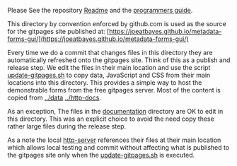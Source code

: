 Please See the repository [Readme](../README.md) and the [programmers guide](documentation/programmers-guide.md).

This directory by convention enforced by github.com is used as the source for the gitpages site published at:  [https://joeatbayes.github.io/metadata-forms-gui/](https://joeatbayes.github.io/metadata-forms-gui/)  

Every time we do a commit that changes files in this directory they are automatically refreshed onto the gitpages site.      Think of this as a publish and release step.   We edit the files in their main location and use the script [update-gitpages.sh](../update-gitpages.sh) to copy data, JavaScript and CSS from their main locations into this directory. This provides a simple way to host the demonstrable forms from the free gitpages server.      Most of the content is copied from [../data](../data) [../http-docs](../http-docs).

As an exception, The files in the [documentation](documentation) directory are OK to edit in this directory.  This was an explicit choice to avoid the need copy these rather large files during the release step. 

As a note the local [http-server](../http-server) references their files at their main location which allows local testing and commit without affecting what is published to the gitpages site only when the [update-gitpages.sh](../update-gitpages.sh) is executed.